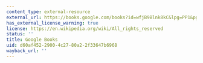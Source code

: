 ```yaml
---
content_type: external-resource
external_url: https://books.google.com/books?id=wfjB9Blnk8kC&lpg=PP1&pg=PA168#v=onepage&q&f=false
has_external_license_warning: true
license: https://en.wikipedia.org/wiki/All_rights_reserved
status: ''
title: Google Books
uid: d60af452-2900-4c27-80a2-2f33647b6968
wayback_url: ''
---
```

